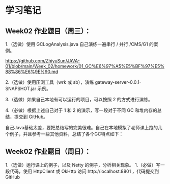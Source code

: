 # 学习笔记

## Week02 作业题目（周三）：

1.（选做）使用 GCLogAnalysis.java 自己演练一遍串行 / 并行 /CMS/G1 的案例。

https://github.com/ZhiyuSun/JAVA-01/blob/main/Week_02/homework/01_GC%E6%97%A5%E5%BF%97%E5%88%86%E6%9E%90.md

2.（选做）使用压测工具（wrk 或 sb），演练 gateway-server-0.0.1-SNAPSHOT.jar 示例。

3.（选做）如果自己本地有可以运行的项目，可以按照 2 的方式进行演练。

4.（必做）根据上述自己对于 1 和 2 的演示，写一段对于不同 GC 和堆内存的总结，提交到 GitHub。

自己Java基础太差，要把总结写的完美很难。自己在本地模拟了老师课上跑的几个例子，并且参考一些其他资料，总结了各个GC特点如下：



## Week02 作业题目（周日）：

1.（选做）运行课上的例子，以及 Netty 的例子，分析相关现象。
1.（必做）写一段代码，使用 HttpClient 或 OkHttp 访问 http://localhost:8801 ，代码提交到 GitHub

